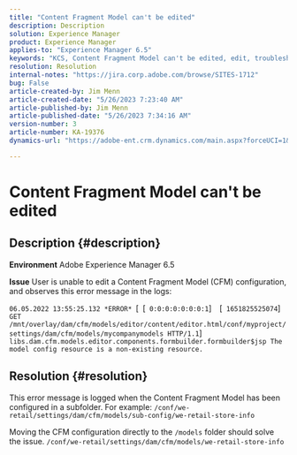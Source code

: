 ```yaml
---
title: "Content Fragment Model can't be edited"
description: Description
solution: Experience Manager
product: Experience Manager
applies-to: "Experience Manager 6.5"
keywords: "KCS, Content Fragment Model can't be edited, edit, troubleshooting, AEM 6.5, Adobe Experience Manager 6.5, CFM, Content Fragment Model, configuration, error message"
resolution: Resolution
internal-notes: "https://jira.corp.adobe.com/browse/SITES-1712"
bug: False
article-created-by: Jim Menn
article-created-date: "5/26/2023 7:23:40 AM"
article-published-by: Jim Menn
article-published-date: "5/26/2023 7:34:16 AM"
version-number: 3
article-number: KA-19376
dynamics-url: "https://adobe-ent.crm.dynamics.com/main.aspx?forceUCI=1&pagetype=entityrecord&etn=knowledgearticle&id=3c526e39-96fb-ed11-8849-6045bd006e5a"

---
```

# Content Fragment Model can't be edited

## Description {#description}


<b>Environment</b>
 Adobe Experience Manager 6.5

<b>Issue</b>
 User is unable to edit a Content Fragment Model (CFM) configuration, and observes this error message in the logs:

`06.05.2022 13:55:25.132 *ERROR* `[` `[` 0:0:0:0:0:0:0:1`]`  `[` 1651825525074`]`  GET /mnt/overlay/dam/cfm/models/editor/content/editor.html/conf/myproject/settings/dam/cfm/models/mycompanymodels HTTP/1.1`]`  libs.dam.cfm.models.editor.components.formbuilder.formbuilder$jsp The model config resource is a non-existing resource.`


## Resolution {#resolution}


This error message is logged when the Content Fragment Model has been configured in a subfolder.
For example: `/conf/we-retail/settings/dam/cfm/models/sub-config/we-retail-store-info`

Moving the CFM configuration directly to the `/models` folder should solve the issue.
`/conf/we-retail/settings/dam/cfm/models/we-retail-store-info`
